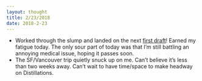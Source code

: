 ```yaml
---
layout: thought
title: 2/23/2018
date: 2018-2-23
---
```


- Worked through the slump and landed on the next [first draft](https://twitter.com/jasdev/status/967254640344616961)! Earned my fatigue today. The only sour part of today was that I’m still battling an annoying medical issue, hoping it passes soon.
- The SF/Vancouver trip quietly snuck up on me. Can’t believe it’s less than two weeks away. Can’t wait to have time/space to make headway on Distillations.